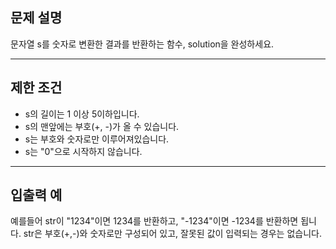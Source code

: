 ## 문제 설명

문자열 s를 숫자로 변환한 결과를 반환하는 함수, solution을 완성하세요.

---

## 제한 조건

- s의 길이는 1 이상 5이하입니다.
- s의 맨앞에는 부호(+, -)가 올 수 있습니다.
- s는 부호와 숫자로만 이루어져있습니다.
- s는 "0"으로 시작하지 않습니다.

---

## 입출력 예
예를들어 str이 "1234"이면 1234를 반환하고, "-1234"이면 -1234를 반환하면 됩니다.
str은 부호(+,-)와 숫자로만 구성되어 있고, 잘못된 값이 입력되는 경우는 없습니다.